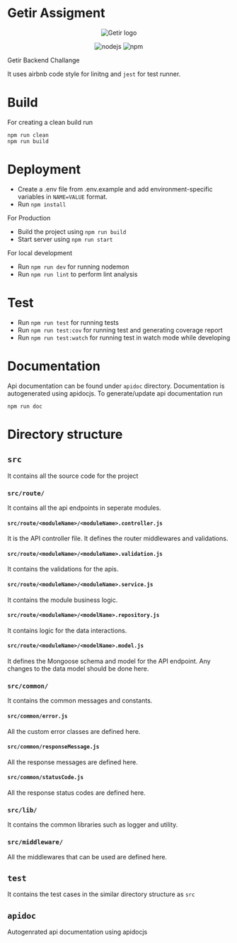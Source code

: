 # Getir Assigment
<center> 

![Getir logo](https://getir.uk/_next/image/?url=https%3A%2F%2Flanding-strapi-images-development.s3.eu-west-1.amazonaws.com%2Fgetir_groceries_34ddbc9659.svg&w=3840&q=75) 

</center>

<center>

![nodejs](https://img.shields.io/badge/nodejs-%3E%3D16.14.0-brightgreen)
![npm](https://img.shields.io/badge/npm-8.3.1-blue)


</center>




Getir Backend Challange

It uses airbnb code style for linitng and `jest` for test runner.

# Build
For creating a clean build run
```
npm run clean
npm run build
```

# Deployment
- Create a .env file from .env.example and add environment-specific variables in `NAME=VALUE` format.
- Run `npm install`

For Production
- Build the project using `npm run build`
- Start server using `npm run start`


For local development
- Run `npm run dev` for running nodemon
- Run `npm run lint` to perform lint analysis

# Test
- Run `npm run test` for running tests
- Run `npm run test:cov` for running test and generating coverage report
- Run `npm run test:watch` for running test in watch mode while developing

# Documentation
Api documentation can be found under `apidoc` directory. Documentation is autogenerated using apidocjs. To generate/update api documentation run 
```
npm run doc
```

# Directory structure

## `src`

It contains all the source code for the project

### `src/route/`

It contains all the api endpoints in seperate modules.<br>

#### `src/route/<moduleName>/<moduleName>.controller.js`

It is the API controller file. It defines the  router middlewares and validations.

#### `src/route/<moduleName>/<moduleName>.validation.js`

It contains the validations for the apis.

#### `src/route/<moduleName>/<moduleName>.service.js`

It contains the module business logic.

#### `src/route/<moduleName>/<modelName>.repository.js`

It contains logic for the data interactions.

#### `src/route/<moduleName>/<modelName>.model.js`

It defines the Mongoose schema and model for the API endpoint. Any changes to the data model should be done here.

### `src/common/`

It contains the common messages and constants.

#### `src/common/error.js`

All the custom error classes are defined here.

#### `src/common/responseMessage.js`

All the response messages are defined here.

#### `src/common/statusCode.js`

All the response status codes are defined here.

### `src/lib/`

It contains the common libraries such as logger and utility.

### `src/middleware/`

All the middlewares that can be used are defined here.

## `test`

It contains the test cases in the similar directory structure as `src`

## `apidoc`

Autogenrated api documentation using apidocjs

